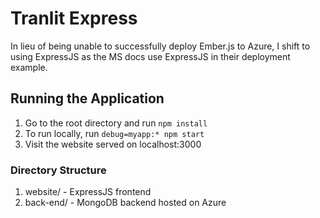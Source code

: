 # Tranlit Express

In lieu of being unable to successfully deploy Ember.js to Azure, I shift to using
ExpressJS as the MS docs use ExpressJS in their deployment example. 

## Running the Application

1. Go to the root directory and run ```npm install```
2. To run locally, run ```debug=myapp:* npm start```
3. Visit the website served on localhost:3000

### Directory Structure
1. website/ - ExpressJS frontend
2. back-end/ - MongoDB backend hosted on Azure